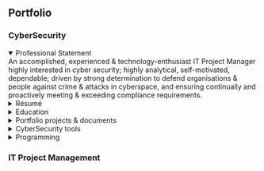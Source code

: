 ## Portfolio

### CyberSecurity
<details open>
  <summary>Professional Statement</summary>
  An accomplished, experienced & technology-enthusiast IT Project Manager highly interested in cyber security; 
  highly analytical, self-motivated, dependable; driven by strong determination to defend organisations & people against crime & attacks in cyberspace, and ensuring continually and proactively meeting & exceeding  compliance requirements.
</details>
<details>
  <summary>Résumé</summary>
</details>
<details>
  <summary>Education</summary>
</details>
<details>
  <summary>Portfolio projects & documents</summary>
  Sample Security Audit (as part of "Google Cybersecurity Professional Certificate):
  
     Input 1: "Botium Toys - Scope, goals, and risk assessment report" : 
         https://docs.google.com/document/d/e/2PACX-1vQ1a_TZUjuzF5ApgccACKUdTGJf38DWFfIpcJ92H0_TyRyMPB1K9tq9wiIkFZlN2put2DfnkIF93c_8/pub
  
     Input 2: "Control categories"
         https://docs.google.com/document/d/e/2PACX-1vTc6jL_VYRmjK2lgJkYCDdsjATg2CR1HCNwlAlktxiHhJCh3wBZbHvML4my-4U5SY92kRQ4Ii09AEAS/pub
     
     Output: Security Audit (using Controls and compliance checklist) :  
         https://docs.google.com/document/d/e/2PACX-1vSUPiRNAN6sA9OGi6R3jO4mK-DPhgcVA9ZBTgeiDUjYnHaRSSYXIsHc43m63BRD73mtXyGt9_dTJEGK/pub
  
</details>
<details>
  <summary>CyberSecurity tools</summary>
  
  SIEM tools (Security Information & Event Mgt): for collection, analysis & alerting, but not for responding to contain a threat when an incident occurs.  
     - Splunk Enterprise (for internally hosted) | Splunk Cloud (for cloud hosted - managed by Splunk themselves/SaaS)
     - Chronicle (by Google)
     - Microsoft Sentinel (erstwhile Azure Sentinel)
  
  SOAR tools (Security Orchestration, Automation, and Response): for automated response (typically containment measures when an incident occurs)
     - Microsoft Sentinel (erstwhile Azure Sentinel)
     - IBM QRadar
     - Splunk SOAR
     - Exabeam
     - Palo Alto Cortex XSOAR,
     - Chronicle SOAR
     - Fortinet FortiSOAR
     - Trellix ePolicy Orchestrator

  IDS (Intrusion Detection System): Could be Host-based or Network-based. Examples are: Suricata, SolarWinds, Splunk, AlienVault OSSIM, Snort, Zeek, IBM QRadar, Security Onion,Open WIPS-NG, Sagan.

  How is IDS different from SIEM? IDS covers the Security Event Management part of SIEM - i.e. focussed only on examining live network traffic (but not on saved log data).
  
  IPS (Intrusion Prevention System): Examples are: Cisco Secure Firewall, TrendMicro TippingPoint, McAfee, Trellix, AlertLogic MDR, SecurityOnion, Palo Alto Networks Threat Prevention, Suricata, Snort, OSSEC, Zeek, Sagan.
  
  
</details>
<details>
  <summary>Programming</summary>
</details>

### IT Project Management
